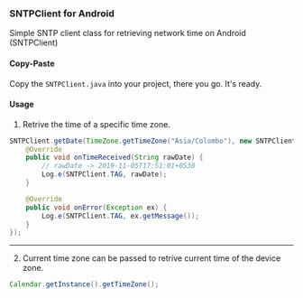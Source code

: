 ### SNTPClient for Android
Simple SNTP client class for retrieving network time on Android (SNTPClient)

#### Copy-Paste
Copy the `SNTPClient.java` into your project, there you go. It's ready.

#### Usage

1. Retrive the time of a specific time zone.

```java
SNTPClient.getDate(TimeZone.getTimeZone("Asia/Colombo"), new SNTPClient.Listener() {
    @Override
    public void onTimeReceived(String rawDate) {
        // rawDate -> 2019-11-05T17:51:01+0530
        Log.e(SNTPClient.TAG, rawDate);
    }

    @Override
    public void onError(Exception ex) {
        Log.e(SNTPClient.TAG, ex.getMessage());
    }
});
```
<hr>

2. Current time zone can be passed to retrive current time of the device zone.
```java
Calendar.getInstance().getTimeZone();
```
